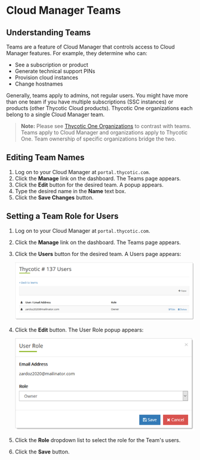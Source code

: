 [title]: # (Cloud Manager Teams)
[tags]: # (Thycotic One, Cloud Manager, Teams)
[priority]: # (1000)

# Cloud Manager Teams

## Understanding Teams

Teams are a feature of Cloud Manager that controls access to Cloud Manager features. For example, they determine who can:

- See a subscription or product
- Generate technical support PINs
- Provision cloud instances
- Change hostnames

Generally, teams apply to admins, not regular users. You might have more than one team if you have multiple subscriptions (SSC instances) or products (other Thycotic Cloud products). Thycotic One organizations each belong to a single Cloud Manager team.

> **Note:** Please see [Thycotic One Organizations](../thycotic-one-organizations/index.md) to contrast with teams. Teams apply to Cloud Manager and organizations apply to Thycotic One. Team ownership of specific organizations bridge the two.

## Editing Team Names

1. Log on to your Cloud Manager at `portal.thycotic.com`.
1. Click the **Manage** link on the dashboard. The Teams page appears.
1. Click the **Edit** button for the desired team. A popup appears.
1. Type the desired name in the **Name** text box.
1. Click the **Save Changes** button.

## Setting a Team Role for Users

1. Log on to your Cloud Manager at `portal.thycotic.com`.

1. Click the **Manage** link on the dashboard. The Teams page appears.

1. Click the **Users** button for the desired team. A Users page appears:

   ![image-20200824155246759](images/image-20200824155246759.png)

1. Click the **Edit** button. The User Role popup appears:

   ![image-20200824155351517](images/image-20200824155351517.png)

1. Click the **Role** dropdown list to select the role for the Team's users.

1. Click the **Save** button.